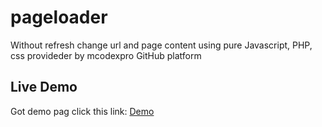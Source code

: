 # pageloader
Without refresh change url and page content using pure Javascript, PHP, css provideder by mcodexpro GitHub platform

## Live Demo
Got demo pag click this link: [Demo](http://web-demo.epizy.com/?demo=1)
